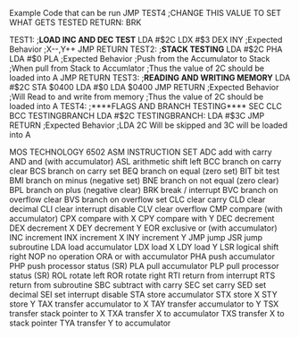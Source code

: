 Example Code that can be run
JMP TEST4 ;CHANGE THIS VALUE TO SET WHAT GETS TESTED
RETURN:
BRK

TEST1:
;****LOAD INC AND DEC TEST****
LDA #$2C 
LDX #$3
DEX
INY
;Expected Behavior
;X--,Y++
JMP RETURN
TEST2:
;****STACK TESTING****
LDA #$2C
PHA
LDA #$0
PLA
;Expected Behavior
;Push from the Accumulator to Stack
;When pull from Stack to Accumlator 
;Thus the value of 2C should be loaded into A
JMP RETURN
TEST3:
;****READING AND WRITING MEMORY****
LDA #$2C
STA $0400
LDA #$0
LDA $0400
JMP RETURN
;Expected Behavior
;Will Read to and write from memory
;Thus the value of 2C should be loaded into A
TEST4:
;****FLAGS AND BRANCH TESTING****
SEC
CLC
BCC TESTINGBRANCH
LDA #$2C
TESTINGBRANCH:
LDA #$3C
JMP RETURN
;Expected Behavior
;LDA 2C Will be skipped and 3C will be loaded into A




MOS TECHNOLOGY 6502 ASM INSTRUCTION SET
ADC add with carry
AND and (with accumulator)
ASL arithmetic shift left
BCC branch on carry clear
BCS branch on carry set
BEQ branch on equal (zero set)
BIT bit test
BMI branch on minus (negative set)
BNE branch on not equal (zero clear)
BPL branch on plus (negative clear)
BRK break / interrupt
BVC branch on overflow clear
BVS branch on overflow set
CLC clear carry
CLD clear decimal
CLI clear interrupt disable
CLV clear overflow
CMP compare (with accumulator)
CPX compare with X
CPY compare with Y
DEC decrement
DEX decrement X
DEY decrement Y
EOR exclusive or (with accumulator)
INC increment
INX increment X
INY increment Y
JMP jump
JSR jump subroutine
LDA load accumulator
LDX load X
LDY load Y
LSR logical shift right
NOP no operation
ORA or with accumulator
PHA push accumulator
PHP push processor status (SR)
PLA pull accumulator
PLP pull processor status (SR)
ROL rotate left
ROR rotate right
RTI return from interrupt
RTS return from subroutine
SBC subtract with carry
SEC set carry
SED set decimal
SEI set interrupt disable
STA store accumulator
STX store X
STY store Y
TAX transfer accumulator to X
TAY transfer accumulator to Y
TSX transfer stack pointer to X
TXA transfer X to accumulator
TXS transfer X to stack pointer
TYA transfer Y to accumulator
